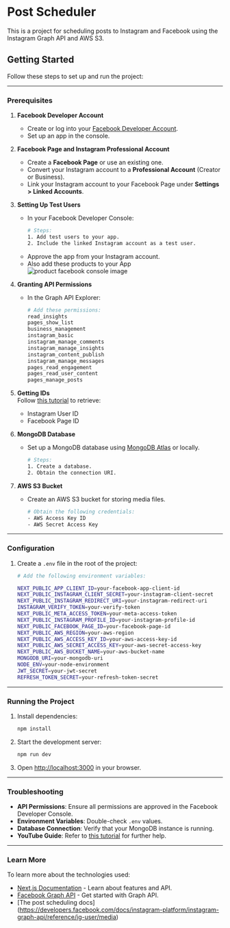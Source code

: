 # Post Scheduler

This is a project for scheduling posts to Instagram and Facebook using the Instagram Graph API and AWS S3.

## Getting Started

Follow these steps to set up and run the project:

---

### Prerequisites

1. **Facebook Developer Account**  
   - Create or log into your [Facebook Developer Account](https://developers.facebook.com/).
   - Set up an app in the console.

2. **Facebook Page and Instagram Professional Account**  
   - Create a **Facebook Page** or use an existing one.  
   - Convert your Instagram account to a **Professional Account** (Creator or Business).  
   - Link your Instagram account to your Facebook Page under **Settings > Linked Accounts**.

3. **Setting Up Test Users**  
   - In your Facebook Developer Console:
     ```bash
     # Steps:
     1. Add test users to your app.
     2. Include the linked Instagram account as a test user.
     ```
   - Approve the app from your Instagram account.
   - Also add these products to your App
      ![product facebook console image](image.png)
  
4. **Granting API Permissions**  
   - In the Graph API Explorer:
     ```bash
     # Add these permissions:
     read_insights
     pages_show_list
     business_management
     instagram_basic
     instagram_manage_comments
     instagram_manage_insights
     instagram_content_publish
     instagram_manage_messages
     pages_read_engagement
     pages_read_user_content
     pages_manage_posts
     ```

5. **Getting IDs**  
   Follow [this tutorial](https://youtu.be/iN9Y7twSz7M?si=hELPKBR082DMjRM7) to retrieve:
   - Instagram User ID
   - Facebook Page ID

6. **MongoDB Database**  
   - Set up a MongoDB database using [MongoDB Atlas](https://www.mongodb.com/) or locally.
     ```bash
     # Steps:
     1. Create a database.
     2. Obtain the connection URI.
     ```

7. **AWS S3 Bucket**  
   - Create an AWS S3 bucket for storing media files.
     ```bash
     # Obtain the following credentials:
     - AWS Access Key ID
     - AWS Secret Access Key
     ```

---

### Configuration

1. Create a `.env` file in the root of the project:
   ```bash
   # Add the following environment variables:

   NEXT_PUBLIC_APP_CLIENT_ID=your-facebook-app-client-id
   NEXT_PUBLIC_INSTAGRAM_CLIENT_SECRET=your-instagram-client-secret
   NEXT_PUBLIC_INSTAGRAM_REDIRECT_URI=your-instagram-redirect-uri
   INSTAGRAM_VERIFY_TOKEN=your-verify-token
   NEXT_PUBLIC_META_ACCESS_TOKEN=your-meta-access-token
   NEXT_PUBLIC_INSTAGRAM_PROFILE_ID=your-instagram-profile-id
   NEXT_PUBLIC_FACEBOOK_PAGE_ID=your-facebook-page-id
   NEXT_PUBLIC_AWS_REGION=your-aws-region
   NEXT_PUBLIC_AWS_ACCESS_KEY_ID=your-aws-access-key-id
   NEXT_PUBLIC_AWS_SECRET_ACCESS_KEY=your-aws-secret-access-key
   NEXT_PUBLIC_AWS_BUCKET_NAME=your-aws-bucket-name
   MONGODB_URI=your-mongodb-uri
   NODE_ENV=your-node-environment
   JWT_SECRET=your-jwt-secret
   REFRESH_TOKEN_SECRET=your-refresh-token-secret
   ```

---

### Running the Project

1. Install dependencies:
   ```bash
   npm install
   ```

2. Start the development server:
   ```bash
   npm run dev
   ```

3. Open [http://localhost:3000](http://localhost:3000) in your browser.

---

### Troubleshooting

- **API Permissions**: Ensure all permissions are approved in the Facebook Developer Console.  
- **Environment Variables**: Double-check `.env` values.  
- **Database Connection**: Verify that your MongoDB instance is running.  
- **YouTube Guide**: Refer to [this tutorial](https://youtu.be/iN9Y7twSz7M?si=hELPKBR082DMjRM7) for further help.

---

### Learn More

To learn more about the technologies used:

- [Next.js Documentation](https://nextjs.org/docs) - Learn about features and API.
- [Facebook Graph API](https://developers.facebook.com/docs/graph-api/) - Get started with Graph API.
- [The post scheduling docs] (https://developers.facebook.com/docs/instagram-platform/instagram-graph-api/reference/ig-user/media)

